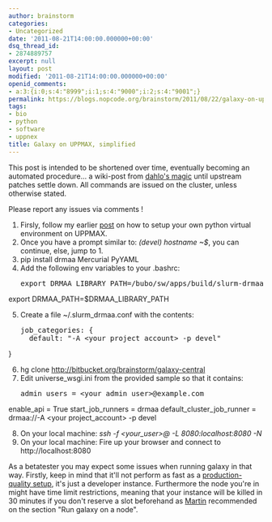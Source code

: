 ```yaml
---
author: brainstorm
categories:
- Uncategorized
date: '2011-08-21T14:00:00.000000+00:00'
dsq_thread_id:
- 2874889757
excerpt: null
layout: post
modified: '2011-08-21T14:00:00.000000+00:00'
openid_comments:
- a:3:{i:0;s:4:"8999";i:1;s:4:"9000";i:2;s:4:"9001";}
permalink: https://blogs.nopcode.org/brainstorm/2011/08/22/galaxy-on-uppmax-simplified/
tags:
- bio
- python
- software
- uppnex
title: Galaxy on UPPMAX, simplified
---
```


This post is intended to be shortened over time, eventually becoming an automated procedure... a wiki-post from [dahlo's magic][1] until upstream patches settle down. All commands are issued on the cluster, unless otherwise stated.

Please report any issues via comments !

1.  Firsly, follow my earlier [post][2] on how to setup your own python virtual environment on UPPMAX.
2.  Once you have a prompt similar to: *(devel) hostname ~$*, you can continue, else, jump to 1.
3.  pip install drmaa Mercurial PyYAML
4.  Add the following env variables to your .bashrc: 
    <pre>export DRMAA_LIBRARY_PATH=/bubo/sw/apps/build/slurm-drmaa/lib/libdrmaa.so
export DRMAA_PATH=$DRMAA_LIBRARY_PATH
</pre>

5.  Create a file ~/.slurm_drmaa.conf with the contents: 
    <pre>job_categories: {
      default: "-A &lt;your project_account&gt; -p devel"
}
</pre>

6.  hg clone http://bitbucket.org/brainstorm/galaxy-central
7.  Edit universe_wsgi.ini from the provided sample so that it contains: 
    <pre>admin_users = &lt;your_admin_user&gt;@example.com
enable_api = True
start_job_runners = drmaa
default_cluster_job_runner = drmaa://-A &lt;your project_account&gt; -p devel
</pre>

8.  On your local machine: *ssh -f <your_user>@<uppmax> -L 8080:localhost:8080 -N*
9.  On your local machine: Fire up your browser and connect to http://localhost:8080

As a betatester you may expect some issues when running galaxy in that way. Firstly, keep in mind that it'll not perform as fast as a [production-quality setup][3], it's just a developer instance. Furthermore the node you're in might have time limit restrictions, meaning that your instance will be killed in 30 minutes if you don't reserve a slot beforehand as [Martin][4] recommended on the section "Run galaxy on a node".

 [1]: http://mdahlo.blogspot.com/2011/06/galaxy-on-uppmax.html
 [2]: http://blogs.nopcode.org/brainstorm/2011/06/23/how-to-install-python-modules-with-virtualenv-on-uppmax/ "How to install python modules with VirtualEnv… on UPPMAX"
 [3]: http://wiki.g2.bx.psu.edu/Admin/Config/Performance/Production%20Server "Running galaxy on production"
 [4]: http://mdahlo.blogspot.com/2011/06/galaxy-on-uppmax.html "Galaxy on UPPMAX by Martin Dahlo"
